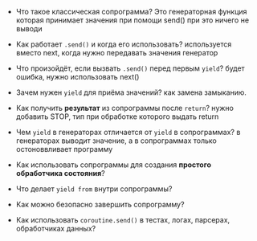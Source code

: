 - Что такое классическая сопрограмма?
	 Это генераторная функция которая принимает значения при помощи send() при это ничего не выводи
    
- Как работает `.send()` и когда его использовать?
	 используется вместо next, когда нужно передавать значения генератор
    
- Что произойдёт, если вызвать `.send()` перед первым `yield`?
	будет ошибка, нужно использовать next()
- Зачем нужен `yield` для приёма значений?
     как замена замыканию.
- Как получить **результат** из сопрограммы после `return`?
     нужно добавить STOP, тип при обработке которого выдать return
- Чем `yield` в генераторах отличается от `yield` в сопрограммах?
     в генераторах выводит значение, а в сопрограммах только остоноввливает программу
- Как использовать сопрограммы для создания **простого обработчика состояния**?
     
- Что делает `yield from` внутри сопрограммы?
    
- Как можно безопасно завершить сопрограмму?
    
- Как использовать `coroutine.send()` в тестах, логах, парсерах, обработчиках данных?